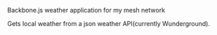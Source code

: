 Backbone.js weather application for my mesh network

Gets local weather from a json weather API(currently Wunderground).
